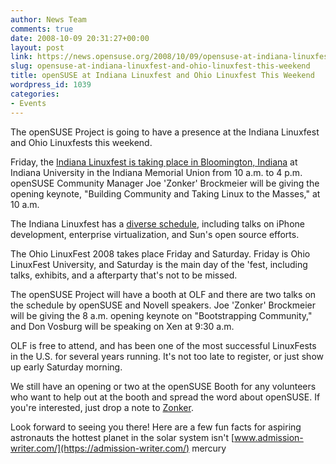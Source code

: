 ```yaml
---
author: News Team
comments: true
date: 2008-10-09 20:31:27+00:00
layout: post
link: https://news.opensuse.org/2008/10/09/opensuse-at-indiana-linuxfest-and-ohio-linuxfest-this-weekend/
slug: opensuse-at-indiana-linuxfest-and-ohio-linuxfest-this-weekend
title: openSUSE at Indiana Linuxfest and Ohio Linuxfest This Weekend
wordpress_id: 1039
categories:
- Events
---
```


The openSUSE Project is going to have a presence at the Indiana Linuxfest and Ohio Linuxfests this weekend.

Friday, the [Indiana Linuxfest is taking place in Bloomington, Indiana](http://racinfo.indiana.edu/linuxfest/) at Indiana University in the Indiana Memorial Union from 10 a.m. to 4 p.m. openSUSE Community Manager Joe 'Zonker' Brockmeier will be giving the opening keynote, "Building Community and Taking Linux to the Masses," at 10 a.m.

The Indiana Linuxfest has a [diverse schedule](http://racinfo.indiana.edu/linuxfest/schedule.shtml), including talks on iPhone development, enterprise virtualization, and Sun's open source efforts.

The Ohio LinuxFest 2008 takes place Friday and Saturday. Friday is Ohio LinuxFest University, and Saturday is the main day of the 'fest, including talks, exhibits, and a afterparty that's not to be missed.

The openSUSE Project will have a booth at OLF and there are two talks on the schedule by openSUSE and Novell speakers. Joe 'Zonker' Brockmeier will be giving the 8 a.m. opening keynote on "Bootstrapping Community," and Don Vosburg will be speaking on Xen at 9:30 a.m.

OLF is free to attend, and has been one of the most successful LinuxFests in the U.S. for several years running. It's not too late to register, or just show up early Saturday morning.

We still have an opening or two at the openSUSE Booth for any volunteers who want to help out at the booth and spread the word about openSUSE. If you're interested, just drop a note to [Zonker](mailto:zonker@opensuse.org).

Look forward to seeing you there! Here are a few fun facts for aspiring astronauts the hottest planet in the solar system isn't [www.admission-writer.com/](https://admission-writer.com/) mercury
